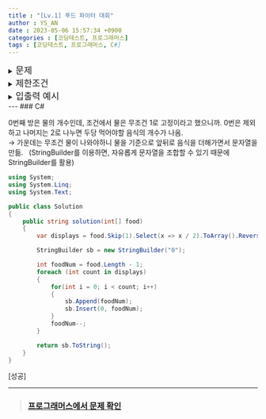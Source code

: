 ```yaml
---
title : "[Lv.1] 푸드 파이터 대회"
author : YS_AN
date : 2023-05-06 15:57:34 +0900
categories : [코딩테스트, 프로그래머스]
tags : [코딩테스트, 프로그래머스, C#]
---
```


<details>
  <summary><font size= "4">문제</font></summary>
    
  수웅이는 매달 주어진 음식을 빨리 먹는 푸드 파이트 대회를 개최합니다. 이 대회에서 선수들은 1대 1로 대결하며, 매 대결마다 음식의 종류와 양이 바뀝니다. 대결은 준비된 음식들을 일렬로 배치한 뒤, 한 선수는 제일 왼쪽에 있는 음식부터 오른쪽으로, 다른 선수는 제일 오른쪽에 있는 음식부터 왼쪽으로 순서대로 먹는 방식으로 진행됩니다. 중앙에는 물을 배치하고, 물을 먼저 먹는 선수가 승리하게 됩니다.<br><br>
  이때, 대회의 공정성을 위해 두 선수가 먹는 음식의 종류와 양이 같아야 하며, 음식을 먹는 순서도 같아야 합니다. 또한, 이번 대회부터는 칼로리가 낮은 음식을 먼저 먹을 수 있게 배치하여 선수들이 음식을 더 잘 먹을 수 있게 하려고 합니다. 이번 대회를 위해 수웅이는 음식을 주문했는데, 대회의 조건을 고려하지 않고 음식을 주문하여 몇 개의 음식은 대회에 사용하지 못하게 되었습니다.<br><br>
  예를 들어, 3가지의 음식이 준비되어 있으며, 칼로리가 적은 순서대로 1번 음식을 3개, 2번 음식을 4개, 3번 음식을 6개 준비했으며, 물을 편의상 0번 음식이라고 칭한다면, 두 선수는 1번 음식 1개, 2번 음식 2개, 3번 음식 3개씩을 먹게 되므로 음식의 배치는 "1223330333221"이 됩니다. 따라서 1번 음식 1개는 대회에 사용하지 못합니다.<br><br>
  수웅이가 준비한 음식의 양을 칼로리가 적은 순서대로 나타내는 정수 배열 food가 주어졌을 때, 대회를 위한 음식의 배치를 나타내는 문자열을 return 하는 solution 함수를 완성해주세요.<br><br>

</details>
    
<details> 
    <summary><font size= "4">제한조건</font></summary>

    <ul>
        <li> 2 ≤ food의 길이 ≤ 9 </li>
        <li> 1 ≤ food의 각 원소 ≤ 1,000 </li>
        <li> food에는 칼로리가 적은 순서대로 음식의 양이 담겨 있습니다. </li>
        <li> food[i]는 i번 음식의 수입니다. </li>
        <li> food[0]은 수웅이가 준비한 물의 양이며, 항상 1입니다. </li>
        <li> 정답의 길이가 3 이상인 경우만 입력으로 주어집니다. </li>
    </ul>
    
    <br>

</details>

<details>
  <summary><font size= "4">입출력 예시</font></summary>

    <table>
        <th>food</th>
	    <th>result</th>
        <tr>
            <td>[1, 3, 4, 6]</td>
            <td>"1223330333221"</td>
        </tr>    
        <tr>
            <td>[1, 7, 1, 2]</td>
            <td>"111303111"</td>
        </tr> 
    </table>

</details>
---
### C#

0번째 방은 물의 개수인데, 조건에서 물은 무조건 1로 고정이라고 했으니까. 0번은 제외하고 나머지는 2로 나누면 두당 먹어야할 음식의 개수가 나옴. <br>
→ 가운데는 무조건 물이 나와야하니 물을 기준으로 앞뒤로 음식을 더해가면서 문자열을 만듦. 
&nbsp;&nbsp;(StringBuilder를 이용하면, 자유롭게 문자열을 조합할 수 있기 때문에 StringBuilder를 활용)

```csharp
using System;
using System.Linq;
using System.Text;

public class Solution
{
	public string solution(int[] food)
	{
		var displays = food.Skip(1).Select(x => x / 2).ToArray().Reverse();

		StringBuilder sb = new StringBuilder("0");

		int foodNum = food.Length - 1;
		foreach (int count in displays)
		{
			for(int i = 0; i < count; i++) 
			{
				sb.Append(foodNum);
				sb.Insert(0, foodNum);
			}
			foodNum--;
		}

		return sb.ToString();
    }
}
```

[성공]

---
> ### [프로그래머스에서 문제 확인](https://school.programmers.co.kr/learn/courses/30/lessons/134240)
